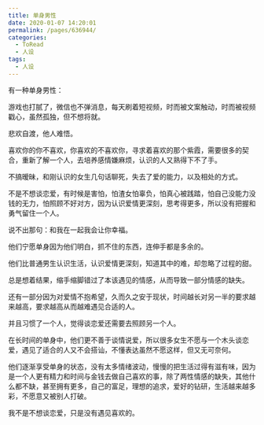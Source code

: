 ```yaml
---
title: 单身男性
date: 2020-01-07 14:20:01
permalink: /pages/636944/
categories:
  - ToRead
  - 人设
tags:
  - 人设
---
```





有一种单身男性：



游戏也打腻了，微信也不弹消息，每天刷着短视频，时而被文案触动，时而被视频戳心，虽然孤独，但不想将就。

悲欢自渡，他人难悟。

喜欢你的你不喜欢，你喜欢的不喜欢你，寻求着喜欢的那个紫霞，需要很多的契合，重新了解一个人，去培养感情嫌麻烦，认识的人又熟得下不了手。

不搞暧昧，和刚认识的女生几句话聊死，失去了爱的能力，以及相处的方式。



不是不想谈恋爱，有时候是害怕，怕渣女怕辜负，怕真心被践踏，怕自己没能力没钱的无力，怕照顾不好对方，因为认识爱情更深刻，思考得更多，所以没有把握和勇气留住一个人。

说不出那句：和我在一起我会让你幸福。



他们宁愿单身因为他们明白，抓不住的东西，连伸手都是多余的。

他们比普通男生认识生活，认识爱情更深刻，知道其中的难，却忽略了过程的甜。

总是想着结果，缩手缩脚错过了本该遇见的情感，从而导致一部分情感的缺失。



还有一部分因为对爱情不抱希望，久而久之安于现状，时间越长对另一半的要求越来越高，要求越高从而越难遇见合适的人。

并且习惯了一个人，觉得谈恋爱还需要去照顾另一个人。



在长时间的单身中，他们更不善于谈情说爱，所以很多女生不愿与一个木头谈恋爱，遇见了适合的人又不会搭讪，不懂表达虽然不愿这样，但又无可奈何。



他们逐渐享受单身的状态，没有太多情绪波动，慢慢的把生活过得有滋有味，因为是一个人更有精力和时间与金钱去做自己喜欢的事，除了两性情感的缺失，其他什么都不缺，甚至拥有更多，自己的富足，理想的追求，爱好的钻研，生活越来越多彩，不愿意又被别人打破。



我不是不想谈恋爱，只是没有遇见喜欢的。